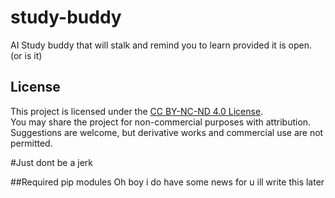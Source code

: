# study-buddy
AI Study buddy that will stalk and remind you to learn provided it is open. (or is it)



## License

This project is licensed under the [CC BY-NC-ND 4.0 License](https://creativecommons.org/licenses/by-nc-nd/4.0/).  
You may share the project for non-commercial purposes with attribution. Suggestions are welcome, but derivative works and commercial use are not permitted.

#Just dont be a jerk

##Required pip modules
Oh boy i do have some news for u 
ill write this later

